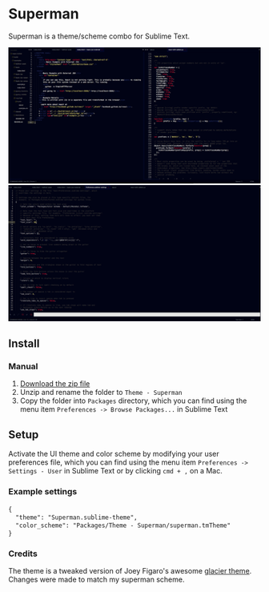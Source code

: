 # Superman

Superman is a theme/scheme combo for Sublime Text.

![Superman Screenshot](screenshot-1.png)
![Superman Screenshot](screenshot-2.png)

## Install

### Manual

1. [Download the zip file](https://github.com/cursivecode/superman-theme/archive/master.zip)
2. Unzip and rename the folder to `Theme - Superman`
3. Copy the folder into `Packages` directory, which you can find using the menu item `Preferences -> Browse Packages...` in Sublime Text

## Setup

Activate the UI theme and color scheme by modifying your user preferences file, which you can find using the menu item `Preferences -> Settings - User` in Sublime Text or by clicking `cmd + ,` on a Mac.

### Example settings
```
{
  "theme": "Superman.sublime-theme",
  "color_scheme": "Packages/Theme - Superman/superman.tmTheme"
}
```

### Credits

The theme is a tweaked version of Joey Figaro's awesome [glacier theme](https://github.com/joeyfigaro/glacier-theme/).
 Changes were made to match my superman scheme.


